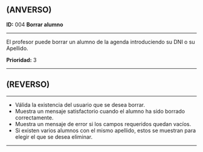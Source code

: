 ## (ANVERSO)**ID:** 004 **Borrar alumno**----El profesor puede borrar un alumno de la agenda introduciendo su DNI o su Apellido.**Prioridad:** 3  ----## (REVERSO)----* Válida la existencia del usuario que se desea borrar.* Muestra un mensaje satisfactorio cuando el alumno ha sido borrado correctamente.* Muestra un mensaje de error si los campos requeridos quedan vacíos.* Si existen varios alumnos con el mismo apellido, estos se muestran para elegir el que se desea eliminar.----